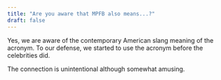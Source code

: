 ```yaml
---
title: "Are you aware that MPFB also means...?"
draft: false
---
```


Yes, we are aware of the contemporary American slang meaning of the acronym. To our defense, we started to
use the acronym before the celebrities did.

The connection is unintentional although somewhat amusing. 
